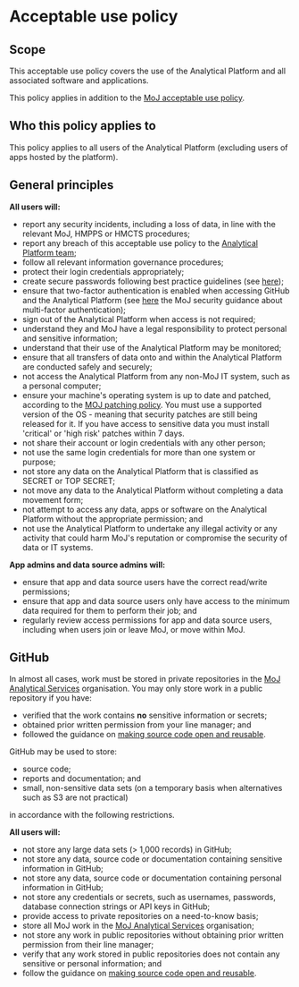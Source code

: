 # Acceptable use policy

## Scope

This acceptable use policy covers the use of the Analytical Platform and all associated software and applications.

This policy applies in addition to the [MoJ acceptable use policy](https://intranet.justice.gov.uk/guidance/security/it-computer-security/acceptable-use/).

## Who this policy applies to

This policy applies to all users of the Analytical Platform (excluding users of apps hosted by the platform).

## General principles

__All users will:__

* report any security incidents, including a loss of data, in line with the relevant MoJ, HMPPS or HMCTS procedures;
* report any breach of this acceptable use policy to the [Analytical Platform team](mailto:analytical_platform@digital.justice.gov.uk);
* follow all relevant information governance procedures;
* protect their login credentials appropriately;
* create secure passwords following best practice guidelines (see [here](https://github.com/ministryofjustice/itpolicycontent/blob/master/content/security/framework/password-standard.md));
* ensure that two-factor authentication is enabled when accessing GitHub and the Analytical Platform (see [here](https://ministryofjustice.github.io/security-guidance/standards/authentication/#multi-factor-authentication) the MoJ security guidance about multi-factor authentication);
* sign out of the Analytical Platform when access is not required;
* understand they and MoJ have a legal responsibility to protect personal and sensitive information;
* understand that their use of the Analytical Platform may be monitored;
* ensure that all transfers of data onto and within the Analytical Platform are conducted safely and securely;
* not access the Analytical Platform from any non-MoJ IT system, such as a personal computer;
* ensure your machine's operating system is up to date and patched, according to the [MOJ patching policy](https://intranet.justice.gov.uk/guidance/security/it-computer-security/ict-security-policy-framework/patch-management-standard/). You must use a supported version of the OS - meaning that security patches are still being released for it. If you have access to sensitive data you must install 'critical' or 'high risk' patches within 7 days.
* not share their account or login credentials with any other person;
* not use the same login credentials for more than one system or purpose;
* not store any data on the Analytical Platform that is classified as SECRET or TOP SECRET;
* not move any data to the Analytical Platform without completing a data movement form;
* not attempt to access any data, apps or software on the Analytical Platform without the appropriate permission; and
* not use the Analytical Platform to undertake any illegal activity or any activity that could harm MoJ's reputation or compromise the security of data or IT systems.

__App admins and data source admins will:__

* ensure that app and data source users have the correct read/write permissions;
* ensure that app and data source users only have access to the minimum data required for them to perform their job; and
* regularly review access permissions for app and data source users, including when users join or leave MoJ, or move within MoJ.

## GitHub

In almost all cases, work must be stored in private repositories in the [MoJ Analytical Services](https://github.com/moj-analytical-services/) organisation. You may only store work in a public repository if you have:

* verified that the work contains __no__ sensitive information or secrets;
* obtained prior written permission from your line manager; and
* followed the guidance on [making source code open and reusable](https://www.gov.uk/service-manual/technology/making-source-code-open-and-reusable).

GitHub may be used to store:

* source code;
* reports and documentation; and
* small, non-sensitive data sets (on a temporary basis when alternatives such as S3 are not practical)

in accordance with the following restrictions.

__All users will:__

* not store any large data sets (> 1,000 records) in GitHub;
* not store any data, source code or documentation containing sensitive information in GitHub;
* not store any data, source code or documentation containing personal information in GitHub;
* not store any credentials or secrets, such as usernames, passwords, database connection strings or API keys in GitHub;
* provide access to private repositories on a need-to-know basis;
* store all MoJ work in the [MoJ Analytical Services](https://github.com/moj-analytical-services/) organisation;
* not store any work in public repositories without obtaining prior written permission from their line manager;
* verify that any work stored in public repositories does not contain any sensitive or personal information; and
* follow the guidance on [making source code open and reusable](https://www.gov.uk/service-manual/technology/making-source-code-open-and-reusable).
